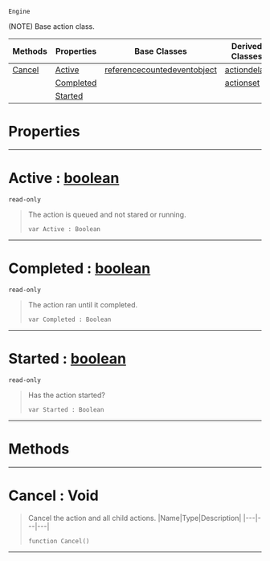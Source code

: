  `Engine`

(NOTE) Base action class.

|Methods|Properties|Base Classes|Derived Classes|
|---|---|---|---|
|[ Cancel](action.md#cancel-void)|[ Active](action.md#active-zilch-engine-docum)|[referencecountedeventobject](referencecountedeventobject.md)|[actiondelay](actiondelay.md)|
| |[ Completed](action.md#completed-zilch-engine-do)| |[actionset](actionset.md)|
| |[ Started](action.md#started-zilch-engine-docu)| | |


 #  Properties


---  
 #  Active : [boolean](../nada_base_types/boolean.md)

 `read-only`

> The action is queued and not stared or running.
> ``` lang=cpp, name=Nada
> var Active : Boolean


---  
 #  Completed : [boolean](../nada_base_types/boolean.md)

 `read-only`

> The action ran until it completed.
> ``` lang=cpp, name=Nada
> var Completed : Boolean


---  
 #  Started : [boolean](../nada_base_types/boolean.md)

 `read-only`

> Has the action started?
> ``` lang=cpp, name=Nada
> var Started : Boolean


---  
 #  Methods


---  
 #  Cancel : Void

> Cancel the action and all child actions.
> |Name|Type|Description|
> |---|---|---|
> ``` lang=cpp, name=Nada
> function Cancel()
> ``` 


---  
 

 